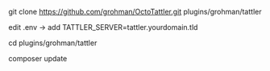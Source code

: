 git clone https://github.com/grohman/OctoTattler.git plugins/grohman/tattler

edit .env -> add TATTLER_SERVER=tattler.yourdomain.tld

cd plugins/grohman/tattler

composer update
